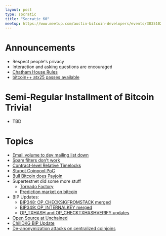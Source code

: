 ```yaml
---
layout: post
type: socratic
title: "Socratic 60"
meetup: https://www.meetup.com/austin-bitcoin-developers/events/303510219
---
```


# Announcements

- Respect people's privacy
- Interaction and asking questions are encouraged
- [Chatham House Rules](https://www.chathamhouse.org/about-us/chatham-house-rule)
- [bitcoin++ atx25 passes available](https://btcplusplus.dev/conf/atx25)

# Semi-Regular Installment of Bitcoin Trivia!

- TBD

# Topics

- [Email volume to dev mailing list down](https://x.com/lopp/status/1874803077288755257?mx=2)
- [Spam filters don't work](https://x.com/oomahq/status/1875339328127431016)
- [Contract-level Relative Timelocks](https://delvingbitcoin.org/t/contract-level-relative-timelocks-or-lets-talk-about-ancestry-proofs-and-singletons/1353)
- [Stupot Coinpool PoC](https://x.com/stutxo/status/1873384602552738236)
- [Bull Bitcoin does Payjoin](https://www.bullbitcoin.com/blog/bull-bitcoin-wallet-payjoin)
- Supertestnet did some more stuff
  - [Tornado Factory](https://github.com/supertestnet/tornado_factory)
  - [Prediction market on bitcoin](https://gist.github.com/supertestnet/d4d9a8dc4c975dc36eec0a8816d1f99f)
- BIP Updates:
  - [BIP348: OP_CHECKSIGFROMSTACK merged](https://github.com/bitcoin/bips/pull/1535)
  - [BIP349: OP_INTERNALKEY merged](https://github.com/bitcoin/bips/blob/master/bip-0349.md)
  - [OP_TXHASH and OP_CHECKTXHASHVERIFY updates](https://github.com/bitcoin/bips/pull/1500)
- [Open Source at Unchained](https://unchained.com/blog/unchained-2024-open-source/)
- [ChillDKG BIP Update](https://groups.google.com/g/bitcoindev/c/HE3HSnGTpoQ/m/Y2VhaMCrCAAJ)
- [De-anonymization attacks on centralized coinjoins](https://groups.google.com/g/bitcoindev/c/CbfbEGozG7c/m/w2B-RRdUCQAJ?pli=1)
